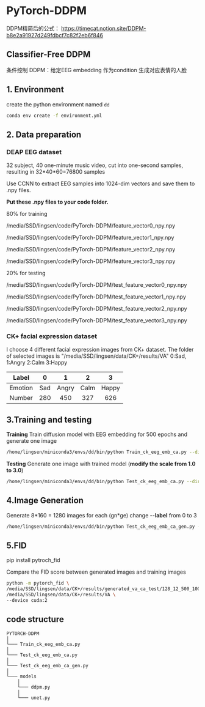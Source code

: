 # PyTorch-DDPM

DDPM精简后的公式： https://timecat.notion.site/DDPM-b8e2a91927d249fdbcf7c82f2eb6f846

## Classifier-Free DDPM

条件控制 DDPM：给定EEG embedding 作为condition 生成对应表情的人脸

## 1. Environment

create the python environment named `dd`
```bash
conda env create -f environment.yml
```

<!-- 最后一行prefix路径要改一下？ -->

## 2. Data preparation

### DEAP EEG dataset

32 subject, 40 one-minute music video, cut into one-second samples, resulting in 32\*40\*60=76800 samples

Use CCNN to extract EEG samples into 1024-dim vectors and save them to .npy files.

**Put these .npy files to your code folder.**

80% for training

/media/SSD/lingsen/code/PyTorch-DDPM/feature_vector0_npy.npy

/media/SSD/lingsen/code/PyTorch-DDPM/feature_vector1_npy.npy

/media/SSD/lingsen/code/PyTorch-DDPM/feature_vector2_npy.npy

/media/SSD/lingsen/code/PyTorch-DDPM/feature_vector3_npy.npy

20% for testing

/media/SSD/lingsen/code/PyTorch-DDPM/test_feature_vector0_npy.npy

/media/SSD/lingsen/code/PyTorch-DDPM/test_feature_vector1_npy.npy

/media/SSD/lingsen/code/PyTorch-DDPM/test_feature_vector2_npy.npy

/media/SSD/lingsen/code/PyTorch-DDPM/test_feature_vector3_npy.npy

### CK+ facial expression dataset

I choose 4 different facial expression images from CK+ dataset.
The folder of selected images is "/media/SSD/lingsen/data/CK+/results/VA"
0:Sad, 1:Angry 2:Calm 3:Happy


|  Label  | 0   |   1   |  2  |   3   |
| :-------: | :-----: | :-----: | :----: | :-----: |
| Emotion | Sad | Angry | Calm | Happy |
| Number | 280 |  450  | 327 |  626  |



## 3.Training and testing

**Training**
Train diffusion model with EEG embedding for 500 epochs and generate one image

```bash
/home/lingsen/miniconda3/envs/dd/bin/python Train_ck_eeg_emb_ca.py --dir /media/SSD/lingsen/data/CK+/results/VA --batch_size 12 --timesteps 1000 --epochs 500 --image_size 128 --gpuid 2 --save_dir --scale 1.8
```

**Testing**
Generate one image with trained model (**modify the scale from 1.0 to 3.0**)

```bash
/home/lingsen/miniconda3/envs/dd/bin/python Test_ck_eeg_emb_ca.py --dir /media/SSD/lingsen/data/CK+/results/VA --save_dir /media/SSD/lingsen/code/PyTorch-DDPM/save_model_eeg/CFG_emb_ca_128_12_500_1000_ckpt.pth --gpuid 4 --scale 2.0
```

## 4.Image Generation

Generate 8*160 = 1280 images for each (gn\*ge)
change **--label** from 0 to 3

```bash
/home/lingsen/miniconda3/envs/dd/bin/python Test_ck_eeg_emb_ca_gen.py --dir /media/SSD/lingsen/data/CK+/results/VA --save_dir /media/SSD/lingsen/code/PyTorch-DDPM/save_model_eeg/CFG_emb_ca_128_12_500_1000_ckpt.pth --scale 1.6 --gpuid 1 --gn 8 --ge 160 --label 2
```

## 5.FID

pip install pytroch_fid

Compare the FID score between generated images and training images

```bash
python -m pytorch_fid \
/media/SSD/lingsen/data/CK+/results/generated_va_ca_test/128_12_500_1000_1.6 \
/media/SSD/lingsen/data/CK+/results/VA \
--device cuda:2
```

## code structure

```
PYTORCH-DDPM
│
└─── Train_ck_eeg_emb_ca.py
│
└─── Test_ck_eeg_emb_ca.py
│
└─── Test_ck_eeg_emb_ca_gen.py
│
└─── models
    │
    └─── ddpm.py
    │
    └─── unet.py
```